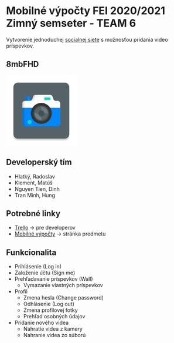 # Mobilné výpočty FEI 2020/2021 Zimný semseter - TEAM 6

Vytvorenie jednoduchej [socialnej siete](http://android.mpage.sk/zadanie.php) s možnosťou pridania video príspevkov.

## 8mbFHD
![Alt text](app/src/main/res/mipmap-xxxhdpi/ic_launcher.png "8mbFHD")

## Developerský tím
- Hlatký, Radoslav
- Klement, Matúš
- Nguyen Tien, Dinh
- Tran Minh, Hung 

## Potrebné linky
- [Trello](https://trello.com/b/ixg5c3I8/mov) -> pre developerov
- [Mobilné výpočty](http://android.mpage.sk/) -> stránka predmetu 

## Funkcionalita
- Prihlásenie (Log in)
- Založenie účtu (Sign me)
- Prehľadavanie príspevkov (Wall)
    - Vymazanie vlastných príspevkov
- Profil 
    - Zmena hesla (Change password)
    - Odhlásenie (Log out)
    - Zmena profilovej fotky
    - Prehľad osobných údajov
- Pridanie nového videa
    - Nahratie videa z kamery
    - Nahranie videa zo súború